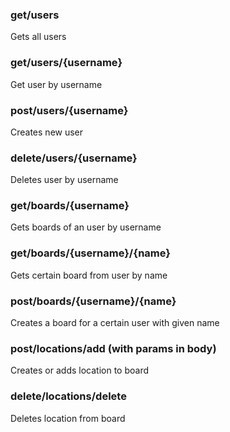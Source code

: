 ### get/users
Gets all users

### get/users/{username}
Get user by username

### post/users/{username}
Creates new user

### delete/users/{username}
Deletes user by username

### get/boards/{username}
Gets boards of an user by username

### get/boards/{username}/{name}
Gets certain board from user by name

### post/boards/{username}/{name}
Creates a board for a certain user with given name

### post/locations/add (with params in body)
Creates or adds location to board

### delete/locations/delete
Deletes location from board
